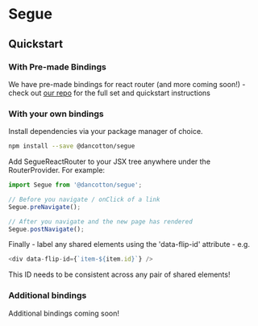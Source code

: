 # Segue

## Quickstart

### With Pre-made Bindings

We have pre-made bindings for react router (and more coming soon!) - check out [our repo](https://github.com/daniel-cotton/segue) for the full set and quickstart instructions

### With your own bindings

Install dependencies via your package manager of choice.
```bash
npm install --save @dancotton/segue
```

Add SegueReactRouter to your JSX tree anywhere under the RouterProvider. For example:
```javascript
import Segue from '@dancotton/segue';

// Before you navigate / onClick of a link
Segue.preNavigate();

// After you navigate and the new page has rendered
Segue.postNavigate();
```

Finally - label any shared elements using the 'data-flip-id' attribute - e.g. 
```javascript
<div data-flip-id={`item-${item.id}`} />
```

This ID needs to be consistent across any pair of shared elements!

### Additional bindings
Additional bindings coming soon!
